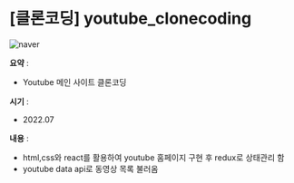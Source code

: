 # [클론코딩] youtube_clonecoding

![naver](https://user-images.githubusercontent.com/104907318/184524486-1ce8d4a2-a00a-4d00-b3bd-f7ec5d8aabd5.png)

**요약** :

- Youtube 메인 사이트 클론코딩

**시기** : 

- 2022.07

**내용** :

- html,css와 react를 활용하여 youtube 홈페이지 구현 후 redux로 상태관리 함
- youtube data api로 동영상 목록 불러옴
